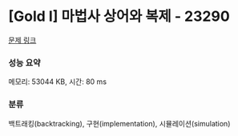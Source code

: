 # [Gold I] 마법사 상어와 복제 - 23290 

[문제 링크](https://www.acmicpc.net/problem/23290) 

### 성능 요약

메모리: 53044 KB, 시간: 80 ms

### 분류

백트래킹(backtracking), 구현(implementation), 시뮬레이션(simulation)

